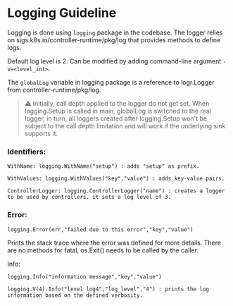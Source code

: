 # Logging Guideline

Logging is done using `logging` package in the codebase. The logger relies on sigs.k8s.io/controller-runtime/pkg/log that provides methods to define logs.

Default log level is 2. Can be modified by adding command-line argument `-v=<level_int>`.



The `globalLog` variable in logging package is a reference to logr.Logger from controller-runtime/pkg/log.


> :warning:
> Initially, call depth applied to the logger do not get set. When logging.Setup is called in main, globalLog is switched to the real logger, in turn, all loggers created after logging.Setup won't be subject to the call depth limitation and will work if the underlying sink supports it.


### Identifiers:

```
WithName: logging.WithName("setup") : adds "setup" as prefix.

WithValues: logging.WithValues("key","value") : adds key-value pairs.

ControllerLogger: logging.ControllerLogger("name") : creates a logger to be used by controllers. it sets a log level of 3. 
```


### Error:
```
logging.Error(err,"failed due to this error","key","value")
```

Prints the stack trace where the error was defined for more details. There are no methods for fatal, os.Exit() needs to be called by the caller.

Info:
```
logging.Info("information message","key","value")

logging.V(4).Info("level log4","log_level","4") : prints the log information based on the defined verbosity.
```

